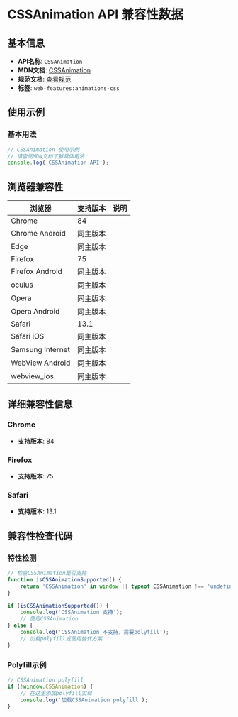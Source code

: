 # CSSAnimation API 兼容性数据

## 基本信息

- **API名称**: `CSSAnimation`
- **MDN文档**: [CSSAnimation](https://developer.mozilla.org/docs/Web/API/CSSAnimation)
- **规范文档**: [查看规范](https://drafts.csswg.org/css-animations-2/#the-CSSAnimation-interface)
- **标签**: `web-features:animations-css`

## 使用示例

### 基本用法

```javascript
// CSSAnimation 使用示例
// 请查阅MDN文档了解具体用法
console.log('CSSAnimation API');
```

## 浏览器兼容性

| 浏览器 | 支持版本 | 说明 |
|--------|----------|------|
| Chrome | 84 |  |
| Chrome Android | 同主版本 |  |
| Edge | 同主版本 |  |
| Firefox | 75 |  |
| Firefox Android | 同主版本 |  |
| oculus | 同主版本 |  |
| Opera | 同主版本 |  |
| Opera Android | 同主版本 |  |
| Safari | 13.1 |  |
| Safari iOS | 同主版本 |  |
| Samsung Internet | 同主版本 |  |
| WebView Android | 同主版本 |  |
| webview_ios | 同主版本 |  |

## 详细兼容性信息

### Chrome

- **支持版本**: 84

### Firefox

- **支持版本**: 75

### Safari

- **支持版本**: 13.1

## 兼容性检查代码

### 特性检测

```javascript
// 检查CSSAnimation是否支持
function isCSSAnimationSupported() {
    return 'CSSAnimation' in window || typeof CSSAnimation !== 'undefined';
}

if (isCSSAnimationSupported()) {
    console.log('CSSAnimation 支持');
    // 使用CSSAnimation
} else {
    console.log('CSSAnimation 不支持，需要polyfill');
    // 加载polyfill或使用替代方案
}
```

### Polyfill示例

```javascript
// CSSAnimation polyfill
if (!window.CSSAnimation) {
    // 在这里添加polyfill实现
    console.log('加载CSSAnimation polyfill');
}
```

